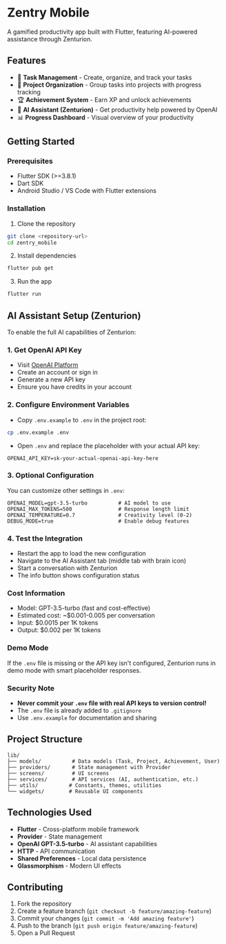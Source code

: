 # Zentry Mobile

A gamified productivity app built with Flutter, featuring AI-powered assistance through Zenturion.

## Features

- 📱 **Task Management** - Create, organize, and track your tasks
- 📁 **Project Organization** - Group tasks into projects with progress tracking
- 🏆 **Achievement System** - Earn XP and unlock achievements
- 🤖 **AI Assistant (Zenturion)** - Get productivity help powered by OpenAI
- 📊 **Progress Dashboard** - Visual overview of your productivity

## Getting Started

### Prerequisites
- Flutter SDK (>=3.8.1)
- Dart SDK
- Android Studio / VS Code with Flutter extensions

### Installation

1. Clone the repository
```bash
git clone <repository-url>
cd zentry_mobile
```

2. Install dependencies
```bash
flutter pub get
```

3. Run the app
```bash
flutter run
```

## AI Assistant Setup (Zenturion)

To enable the full AI capabilities of Zenturion:

### 1. Get OpenAI API Key
- Visit [OpenAI Platform](https://platform.openai.com/api-keys)
- Create an account or sign in
- Generate a new API key
- Ensure you have credits in your account

### 2. Configure Environment Variables
- Copy `.env.example` to `.env` in the project root:
```bash
cp .env.example .env
```

- Open `.env` and replace the placeholder with your actual API key:
```env
OPENAI_API_KEY=sk-your-actual-openai-api-key-here
```

### 3. Optional Configuration
You can customize other settings in `.env`:
```env
OPENAI_MODEL=gpt-3.5-turbo          # AI model to use
OPENAI_MAX_TOKENS=500               # Response length limit
OPENAI_TEMPERATURE=0.7              # Creativity level (0-2)
DEBUG_MODE=true                     # Enable debug features
```

### 4. Test the Integration
- Restart the app to load the new configuration
- Navigate to the AI Assistant tab (middle tab with brain icon)
- Start a conversation with Zenturion
- The info button shows configuration status

### Cost Information
- Model: GPT-3.5-turbo (fast and cost-effective)
- Estimated cost: ~$0.001-0.005 per conversation
- Input: $0.0015 per 1K tokens
- Output: $0.002 per 1K tokens

### Demo Mode
If the `.env` file is missing or the API key isn't configured, Zenturion runs in demo mode with smart placeholder responses.

### Security Note
- **Never commit your `.env` file with real API keys to version control!**
- The `.env` file is already added to `.gitignore`
- Use `.env.example` for documentation and sharing

## Project Structure

```
lib/
├── models/          # Data models (Task, Project, Achievement, User)
├── providers/       # State management with Provider
├── screens/         # UI screens
├── services/        # API services (AI, authentication, etc.)
├── utils/          # Constants, themes, utilities
└── widgets/        # Reusable UI components
```

## Technologies Used

- **Flutter** - Cross-platform mobile framework
- **Provider** - State management
- **OpenAI GPT-3.5-turbo** - AI assistant capabilities
- **HTTP** - API communication
- **Shared Preferences** - Local data persistence
- **Glassmorphism** - Modern UI effects

## Contributing

1. Fork the repository
2. Create a feature branch (`git checkout -b feature/amazing-feature`)
3. Commit your changes (`git commit -m 'Add amazing feature'`)
4. Push to the branch (`git push origin feature/amazing-feature`)
5. Open a Pull Request
